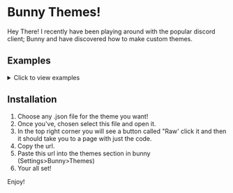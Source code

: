 # Bunny Themes!

Hey There! I recently have been playing around with the popular discord client; Bunny and have discovered how to make custom themes.

## Examples

<details>
  <summary>Click to view examples</summary>

  1. ![Example 1](https://github.com/user-attachments/assets/4ed74ead-1f86-41ff-907c-4c14f5af6523)
  
  2. ![Example 2](https://github.com/user-attachments/assets/4214a492-01cb-4e66-813a-50abb13bd281)

</details>

## Installation
1. Choose any .json file for the theme you want!
2. Once you've, chosen select this file and open it.
3. In the top right corner you will see a button called "Raw' click it and then it should take you to a page with just the code.
4. Copy the url.
5. Paste this url into the themes section in bunny (Settings>Bunny>Themes)
6. Your all set! 

Enjoy!

